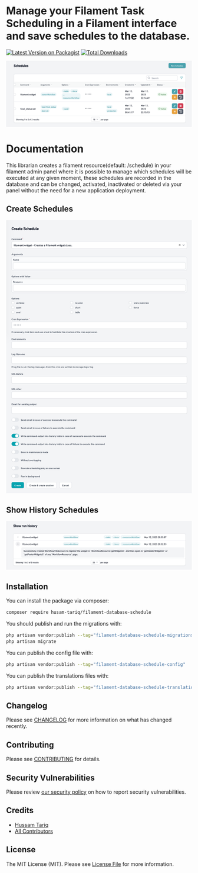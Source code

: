 # Manage your Filament Task Scheduling in a Filament interface and save schedules to the database.

[![Latest Version on Packagist](https://img.shields.io/packagist/v/husam-tariq/filament-database-schedule.svg?style=flat-square)](https://packagist.org/packages/husam-tariq/filament-database-schedule)
[![Total Downloads](https://img.shields.io/packagist/dt/husam-tariq/filament-database-schedule.svg?style=flat-square)](https://packagist.org/packages/husam-tariq/filament-database-schedule)



![Filament Database Schedule](img/main.png)

# Documentation

This librarian creates a filament resource(default: /schedule) in your filament admin panel where it is possible to manage which 
schedules will be executed at any given moment, these schedules are recorded in the database and can be changed, 
activated, inactivated or deleted via your panel without the need for a new application deployment.

## Create Schedules
![Create Schedules](img/schedules_create.png)
## Show History Schedules
![Show History Schedules](img/history.png)

## Installation

You can install the package via composer:

```bash
composer require husam-tariq/filament-database-schedule
```

You should publish and run the migrations with:

```bash
php artisan vendor:publish --tag="filament-database-schedule-migrations"
php artisan migrate
```

You can publish the config file with:

```bash
php artisan vendor:publish --tag="filament-database-schedule-config"
```

You can publish the translations files with:

```bash
php artisan vendor:publish --tag="filament-database-schedule-translations"
```

## Changelog

Please see [CHANGELOG](CHANGELOG.md) for more information on what has changed recently.

## Contributing

Please see [CONTRIBUTING](.github/CONTRIBUTING.md) for details.

## Security Vulnerabilities

Please review [our security policy](../../security/policy) on how to report security vulnerabilities.

## Credits

- [Hussam Tariq](https://github.com/husam-tariq)
- [All Contributors](../../contributors)

## License

The MIT License (MIT). Please see [License File](LICENSE.md) for more information.
